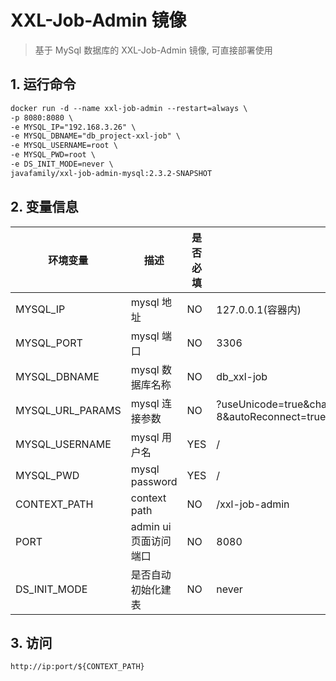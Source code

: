 # XXL-Job-Admin 镜像

> 基于 MySql 数据库的 XXL-Job-Admin 镜像, 可直接部署使用

## 1. 运行命令

``` xml
docker run -d --name xxl-job-admin --restart=always \
-p 8080:8080 \
-e MYSQL_IP="192.168.3.26" \
-e MYSQL_DBNAME="db_project-xxl-job" \
-e MYSQL_USERNAME=root \
-e MYSQL_PWD=root \
-e DS_INIT_MODE=never \
javafamily/xxl-job-admin-mysql:2.3.2-SNAPSHOT
```

## 2. 变量信息

| 环境变量         | 描述            |  是否必填      | 默认值           |
| --------------  | -------------- | ------------- | --------------- |
| MYSQL_IP        |   mysql 地址     |       NO      | 127.0.0.1(容器内) |
| MYSQL_PORT      |   mysql 端口   |       NO      |     3306        |
| MYSQL_DBNAME    | mysql 数据库名称 |       NO      |     db_xxl-job  |
| MYSQL_URL_PARAMS |  mysql 连接参数 |       NO      | ?useUnicode=true&characterEncoding=UTF-8&autoReconnect=true&serverTimezone=Asia/Shanghai |
| MYSQL_USERNAME  | mysql 用户名 |       YES      |     /          |
| MYSQL_PWD       | mysql password |       YES      |     /          |
| CONTEXT_PATH    |  context path  |        NO      | /xxl-job-admin  |
| PORT            | admin ui 页面访问端口 |        NO      |     8080        |
| DS_INIT_MODE    | 是否自动初始化建表   |        NO      |     never       |

## 3. 访问

```shell
http://ip:port/${CONTEXT_PATH}
```

